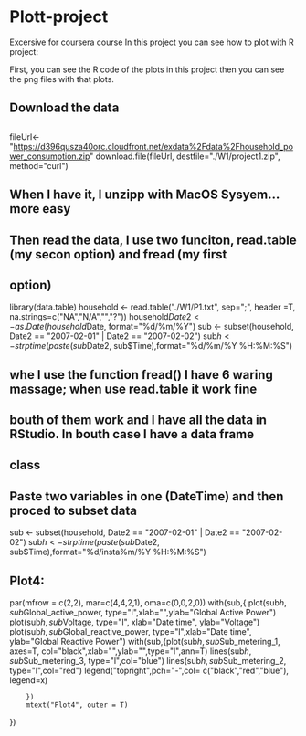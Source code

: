 Plott-project
=============

Excersive for coursera course
 In this project you can see how to plot with R project:
 
 First, you can see the R code of the plots in this project then you can see the png files with that plots.
 ## Download the data
##
fileUrl<- "https://d396qusza40orc.cloudfront.net/exdata%2Fdata%2Fhousehold_power_consumption.zip"
download.file(fileUrl,
              destfile="./W1/project1.zip",
              method="curl")
## When I have it, I unzipp with MacOS Sysyem... more easy 
##
## Then read the data, I use two funciton, read.table (my secon option) and fread (my first
## option)

library(data.table)
household <- read.table("./W1/P1.txt", sep=";", header =T, na.strings=c("NA","N/A","","?"))
household$Date2 <- as.Date(household$Date, format="%d/%m/%Y")
sub <- subset(household, Date2 == "2007-02-01" | Date2 == "2007-02-02")
sub$h <- strptime(paste(sub$Date2, sub$Time),format="%d/%m/%Y %H:%M:%S")
## whe I use the function fread() I have 6 waring massage; when use read.table it work fine
## bouth of them work and I have all the data in RStudio. In bouth case I have a data frame
## class
## Paste two variables in one (DateTime) and then proced to subset data
sub <- subset(household, Date2 == "2007-02-01" | Date2 == "2007-02-02")
sub$h <- strptime(paste(sub$Date2, sub$Time),format="%d/insta%m/%Y %H:%M:%S")
##

## Plot4:
par(mfrow = c(2,2), mar=c(4,4,2,1), oma=c(0,0,2,0))
with(sub,{
        plot(sub$h, sub$Global_active_power, type="l",xlab="",ylab="Global Active Power")
        plot(sub$h, sub$Voltage, type="l", xlab="Date time", ylab="Voltage")
        plot(sub$h, sub$Global_reactive_power, type="l",xlab="Date time", ylab="Global Reactive Power")
        with(sub,{plot(sub$h, sub$Sub_metering_1, axes=T, col="black",xlab="",ylab="",type="l",ann=T)
                  lines(sub$h, sub$Sub_metering_3, type="l",col="blue")
                  lines(sub$h, sub$Sub_metering_2, type="l",col="red")
                  legend("topright",pch="-",col= c("black","red","blue"), legend=x)
                  
        })
        mtext("Plot4", outer = T)
})

